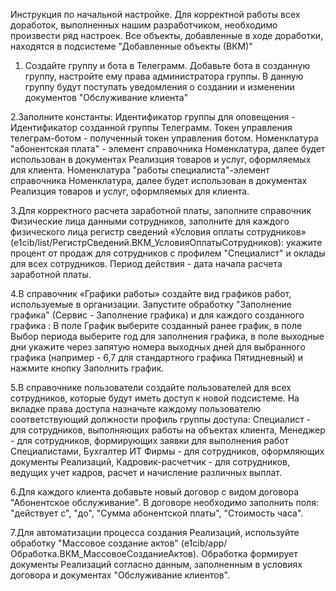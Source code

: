 Инструкция по начальной настройке.
Для корректной работы всех доработок, выполненных нашим разработчиком, необходимо произвести ряд настроек. Все объекты, добавленные в ходе доработки, находятся в подсистеме "Добавленные объекты (ВКМ)"

1. Создайте группу и бота в Телеграмм. Добавьте бота в созданную группу, настройте ему права администратора группы. В данную группу будут поступать уведомления о создании и изменении документов "Обслуживание клиента"

2.Заполните константы: 
Идентификатор группы для оповещения - Идентификатор созданной группы Телеграмм.
Токен управления телеграм-ботом - полученный токен управления ботом.
Номенклатура "абонентская плата" - элемент справочника Номенклатура, далее будет использован в документах Реализция товаров и услуг, оформляемых для клиента.
Номенклатура "работы специалиста"-элемент справочника Номенклатура, далее будет использован в документах Реализция товаров и услуг, оформляемых для клиента. 

3.Для корректного расчета заработной платы, заполните справочник Физические лица данными сотрудников, заполните для каждого физического лица регистр сведений «Условия оплаты сотрудников» (e1cib/list/РегистрСведений.ВКМ_УсловияОплатыСотрудников): укажите процент от продаж для  сотрудников с профилем "Специалист" и оклады для всех сотрудников. Период действия - дата начала расчета заработной платы.

4.В справочник «Графики работы» создайте вид графиков работ, используемые в организации. Запустите обработку "Заполнение графика" (Сервис - Заполнение графика) и для каждого созданного графика :
В поле График выберите созданный ранее график, в поле Выбор периода выберите год для заполнения графика, в поле выходные дни укажите через запятую номера выходных дней для выбранного графика (например - 6,7 для стандартного графика Пятидневный) и нажмите кнопку Заполнить график. 

5.В справочнике пользователи создайте пользователей для всех сотрудников, которые будут иметь доступ к новой подсистеме. На вкладке права доступа назначьте каждому пользователю соответствующий должности профиль группы доступа: 
Специалист - для сотрудников, выполняющих работы на объектах клиента, 
Менеджер - для сотрудников, формирующих заявки для выполнения работ Специалистами, 
Бухгалтер ИТ Фирмы - для сотрудников, оформляющих документы Реализаций, 
Кадровик-расчетчик - для сотрудников, ведущих учет кадров, расчет и начисление различных выплат.

6.Для каждого клиента добавьте новый договор с видом договора "Абонентское обслуживание". В договоре необходимо заполнить поля: "действует с", "до", "Сумма абонентской платы", "Стоимость часа". 

7.Для автоматизации процесса создания Реализаций, используйте обработку "Массовое создание актов" (e1cib/app/Обработка.ВКМ_МассовоеСозданиеАктов). Обработка формирует документы Реализаций согласно данным, заполненным в условиях договора и документах "Обслуживание клиентов".

